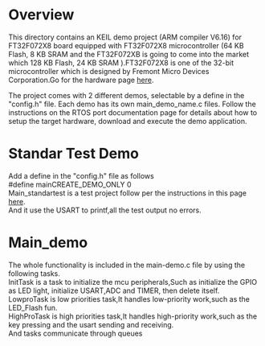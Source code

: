 # Overview  

This directory contains an KEIL demo project (ARM compiler V6.16) for FT32F072X8 board equipped with FT32F072X8 microcontroller (64 KB Flash, 8 KB SRAM and the FT32F072XB is going to come into the market which 128 KB Flash, 24 KB SRAM ).FT32F072X8 is one of the 32-bit microcontroller which is designed by Fremont Micro Devices Corporation.Go for the hardware page [here](https://www.fremontmicro.com/product/32%20bit%20mcu/arm%20core_1/index.aspx).  

The project comes with 2 different demos, selectable by a define in the "config.h" file. Each demo has its own main_demo_name.c  files. Follow the instructions on the RTOS port documentation page for details about how to setup the target hardware, download and execute the demo application.

# Standar Test Demo  

Add a define in the "config.h" file as follows  
#define   mainCREATE_DEMO_ONLY	0  
Main_standartest is a test project follow per the instructions in this page [here](https://github.com/FreeRTOS/FreeRTOS-Kernel/blob/main/portable/ThirdParty/README.md).    
And it use the USART to printf,all the test output no errors.  

# Main_demo  

The whole functionality is included in the main-demo.c file by using the following tasks.    
InitTask is a task to initialize the mcu peripherals,Such as initialize the GPIO as LED light, initialize USART,ADC and TIMER, then delete itself.  
LowproTask is low priorities task,It handles low-priority work,such as the LED_Flash fun.  
HighProTask is high priorities task,It handles high-priority work,such as the key pressing and the usart sending and receiving.  
And tasks communicate through queues

